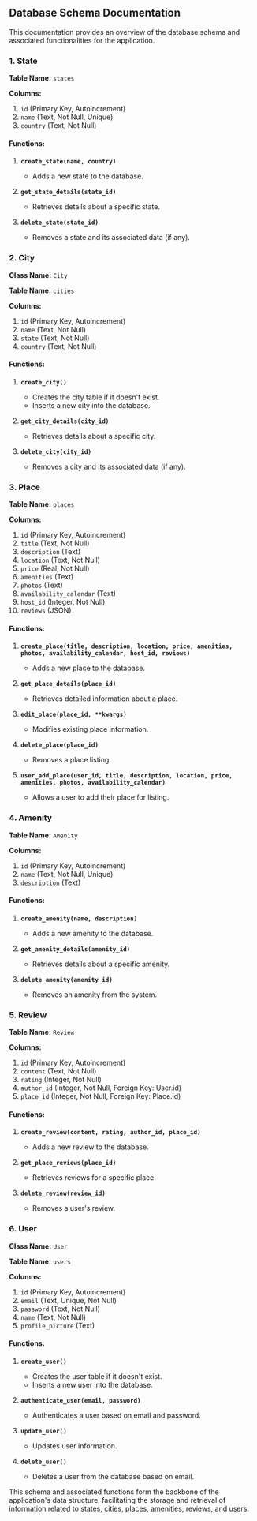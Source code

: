 ## Database Schema Documentation

This documentation provides an overview of the database schema and associated functionalities for the application.

### 1. State

**Table Name:** `states`

**Columns:**
1. `id` (Primary Key, Autoincrement)
2. `name` (Text, Not Null, Unique)
3. `country` (Text, Not Null)

#### Functions:

1. **`create_state(name, country)`**
   - Adds a new state to the database.

2. **`get_state_details(state_id)`**
   - Retrieves details about a specific state.

3. **`delete_state(state_id)`**
   - Removes a state and its associated data (if any).

### 2. City

**Class Name:** `City`

**Table Name:** `cities`

**Columns:**
1. `id` (Primary Key, Autoincrement)
2. `name` (Text, Not Null)
3. `state` (Text, Not Null)
4. `country` (Text, Not Null)

#### Functions:

1. **`create_city()`**
   - Creates the city table if it doesn't exist.
   - Inserts a new city into the database.

2. **`get_city_details(city_id)`**
   - Retrieves details about a specific city.

3. **`delete_city(city_id)`**
   - Removes a city and its associated data (if any).

### 3. Place

**Table Name:** `places`

**Columns:**
1. `id` (Primary Key, Autoincrement)
2. `title` (Text, Not Null)
3. `description` (Text)
4. `location` (Text, Not Null)
5. `price` (Real, Not Null)
6. `amenities` (Text)
7. `photos` (Text)
8. `availability_calendar` (Text)
9. `host_id` (Integer, Not Null)
10. `reviews` (JSON)

#### Functions:

1. **`create_place(title, description, location, price, amenities, photos, availability_calendar, host_id, reviews)`**
   - Adds a new place to the database.

2. **`get_place_details(place_id)`**
   - Retrieves detailed information about a place.

3. **`edit_place(place_id, **kwargs)`**
   - Modifies existing place information.

4. **`delete_place(place_id)`**
   - Removes a place listing.

5. **`user_add_place(user_id, title, description, location, price, amenities, photos, availability_calendar)`**
   - Allows a user to add their place for listing.

### 4. Amenity

**Table Name:** `Amenity`

**Columns:**
1. `id` (Primary Key, Autoincrement)
2. `name` (Text, Not Null, Unique)
3. `description` (Text)

#### Functions:

1. **`create_amenity(name, description)`**
   - Adds a new amenity to the database.

2. **`get_amenity_details(amenity_id)`**
   - Retrieves details about a specific amenity.

3. **`delete_amenity(amenity_id)`**
   - Removes an amenity from the system.

### 5. Review

**Table Name:** `Review`

**Columns:**
1. `id` (Primary Key, Autoincrement)
2. `content` (Text, Not Null)
3. `rating` (Integer, Not Null)
4. `author_id` (Integer, Not Null, Foreign Key: User.id)
5. `place_id` (Integer, Not Null, Foreign Key: Place.id)

#### Functions:

1. **`create_review(content, rating, author_id, place_id)`**
   - Adds a new review to the database.

2. **`get_place_reviews(place_id)`**
   - Retrieves reviews for a specific place.

3. **`delete_review(review_id)`**
   - Removes a user's review.

### 6. User

**Class Name:** `User`

**Table Name:** `users`

**Columns:**
1. `id` (Primary Key, Autoincrement)
2. `email` (Text, Unique, Not Null)
3. `password` (Text, Not Null)
4. `name` (Text, Not Null)
5. `profile_picture` (Text)

#### Functions:

1. **`create_user()`**
   - Creates the user table if it doesn't exist.
   - Inserts a new user into the database.

2. **`authenticate_user(email, password)`**
   - Authenticates a user based on email and password.

3. **`update_user()`**
   - Updates user information.

4. **`delete_user()`**
   - Deletes a user from the database based on email.

This schema and associated functions form the backbone of the application's data structure, facilitating the storage and retrieval of information related to states, cities, places, amenities, reviews, and users.